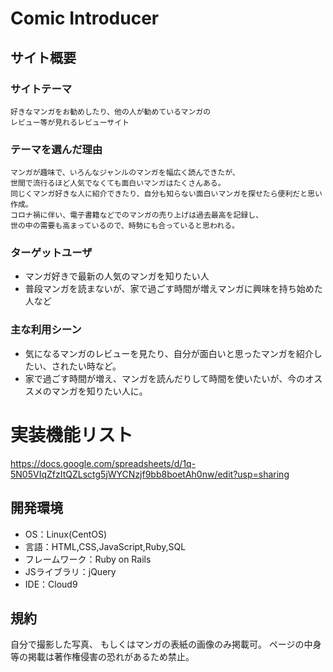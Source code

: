 # Comic Introducer

## サイト概要
### サイトテーマ
    好きなマンガをお勧めしたり、他の人が勧めているマンガの
    レビュー等が見れるレビューサイト

### テーマを選んだ理由
    マンガが趣味で、いろんなジャンルのマンガを幅広く読んできたが、
    世間で流行るほど人気でなくても面白いマンガはたくさんある。
    同じくマンガ好きな人に紹介できたり、自分も知らない面白いマンガを探せたら便利だと思い作成。
    コロナ禍に伴い、電子書籍などでのマンガの売り上げは過去最高を記録し、
    世の中の需要も高まっているので、時勢にも合っていると思われる。

### ターゲットユーザ
  - マンガ好きで最新の人気のマンガを知りたい人
  - 普段マンガを読まないが、家で過ごす時間が増えマンガに興味を持ち始めた人など

### 主な利用シーン
  - 気になるマンガのレビューを見たり、自分が面白いと思ったマンガを紹介したい、されたい時など。
  - 家で過ごす時間が増え、マンガを読んだりして時間を使いたいが、今のオススメのマンガを知りたい人に。



# 実装機能リスト
  https://docs.google.com/spreadsheets/d/1q-5N05VIqZfzItQZLsctg5jWYCNzjf9bb8boetAh0nw/edit?usp=sharing

## 開発環境
- OS：Linux(CentOS)
- 言語：HTML,CSS,JavaScript,Ruby,SQL
- フレームワーク：Ruby on Rails
- JSライブラリ：jQuery
- IDE：Cloud9

## 規約
   自分で撮影した写真、
   もしくはマンガの表紙の画像のみ掲載可。
   ページの中身等の掲載は著作権侵害の恐れがあるため禁止。